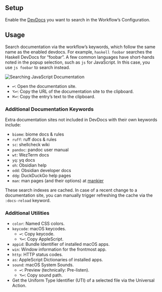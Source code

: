 ## Setup

Enable the [DevDocs](https://devdocs.io) you want to search in the Workflow’s Configuration.

## Usage

Search documentation via the workflow’s keywords, which follow the same name as the enabled devdocs. For example, `haskell foobar` searches the Haskell DevDocs for “foobar”. A few common languages have short-hands noted in the popup selection, such as `js` for JavaScript. In this case, you use `js foobar` to search instead.

![Searching JavaScript Documentation](images/javascript.png)

* <kbd>↩</kbd>: Open the documentation site.
* <kbd>⌥</kbd><kbd>↩</kbd>: Copy the URL of the documentation site to the clipboard.
* <kbd>⌘</kbd><kbd>↩</kbd>: Copy the entry’s text to the clipboard.

### Additional Documentation Keywords

Extra documentation sites not included in DevDocs with their own keywords include:

- `biome`: biome docs & rules
- `ruff`: ruff docs & rules
- `sc`: shellcheck wiki
- `pandoc`: pandoc user manual
- `wt`: WezTerm docs
- `yq`: yq docs
- `oh`: Obsidian help
- `odd`: Obsidian developer docs
- `ddg`: DuckDuckGo help pages
- `man`: man pages (and their options) at [mankier](https://www.mankier.com/)

These search indexes are cached. In case of a recent change to a documentation site, you can manually trigger refreshing the cache via the `:docs-reload` keyword.

### Additional Utilities

* `color`: Named CSS colors.
* `keycode`: macOS keycodes.
  * <kbd>↩</kbd>: Copy keycode.
  * <kbd>⌥</kbd><kbd>↩</kbd>: Copy AppleScript.
* `appid`: Bundle Identifier of installed macOS apps.
* `win`: Window information for the frontmost app.
* `http`: HTTP status codes.
* `as`: AppleScript Dictionaries of installed apps.
* `sound`: macOS System Sounds.
  * <kbd>↩</kbd>: Preview (technically: Pre-listen).
  * <kbd>⌥</kbd><kbd>↩</kbd>: Copy sound path.
* Get the Uniform Type Identifier (UTI) of a selected file via the Universal Action.
